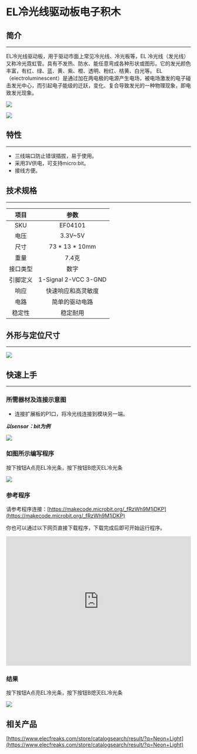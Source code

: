 # EL冷光线驱动板电子积木

## 简介
---
EL冷光线驱动板，用于驱动市面上常见冷光线、冷光板等，EL 冷光线（发光线）又称冷光霓虹管。具有不发热、防水、能任意弯成各种形状或图形。它的发光颜色丰富，有红、绿、蓝、黄、紫、橙、透明、粉红、桔黄、白光等。
EL（electroluminescent）是通过加在两电极的电源产生电场，被电场激发的电子碰击发光中心，而引起电子能级的迁跃，变化、复合导致发光的一种物理现象，即电致发光现象。

![](./images/04101_01.jpg)

![](./images/04101_06.jpg)

## 特性
---
- 三线端口防止错误插拔，易于使用。
- 采用3V供电，可支持micro:bit。
- 接线方便。

## 技术规格
---

项目 | 参数 
:-: | :-: 
SKU|EF04101
电压|3.3V~5V
尺寸|73 * 13 * 10mm
重量|7.4克
接口类型|数字
引脚定义|1-Signal 2-VCC 3-GND
响应|快速响应和高灵敏度
电路|简单的驱动电路
稳定性|稳定耐用

## 外形与定位尺寸
---

![](./images/04101_02.png)

## 快速上手
---
### 所需器材及连接示意图

- 连接扩展板的P1口，将冷光线连接到模块另一端。

***以sensor：bit为例***

![](./images/04101_03.png)



### 如图所示编写程序

按下按钮A点亮EL冷光条，按下按钮B熄灭EL冷光条

![](./images/04101_04.png)

### 参考程序

请参考程序连接：[https://makecode.microbit.org/_fRzWh9M1jDKP](https://makecode.microbit.org/_fRzWh9M1jDKP)

你也可以通过以下网页直接下载程序，下载完成后即可开始运行程序。

<div style="position:relative;height:0;padding-bottom:70%;overflow:hidden;"><iframe style="position:absolute;top:0;left:0;width:100%;height:100%;" src="https://makecode.microbit.org/#pub:_fRzWh9M1jDKP" frameborder="0" sandbox="allow-popups allow-forms allow-scripts allow-same-origin"></iframe></div>  


### 结果

按下按钮A点亮EL冷光条，按下按钮B熄灭EL冷光条

![](./images/04101_05.jpg)

## 相关产品

[https://www.elecfreaks.com/store/catalogsearch/result/?q=Neon+Light](https://www.elecfreaks.com/store/catalogsearch/result/?q=Neon+Light)